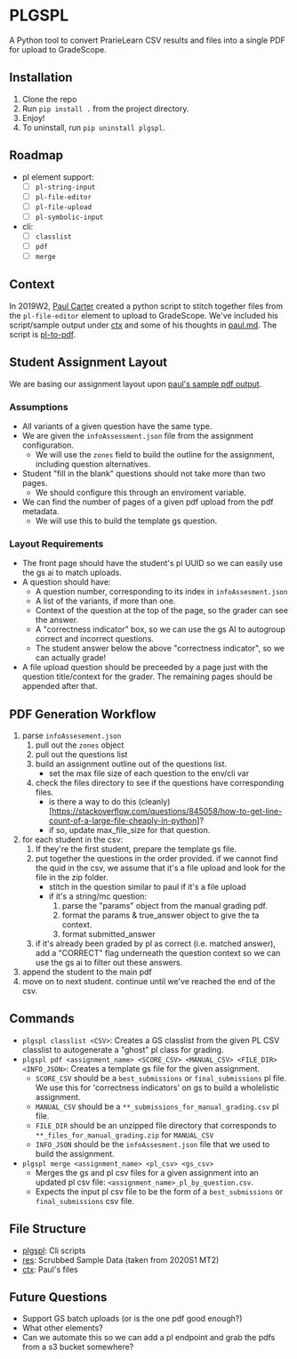 # PLGSPL

A Python tool to convert PrarieLearn CSV results and files into a single PDF for upload to GradeScope.

## Installation

1. Clone the repo
2. Run `pip install .` from the project directory.
3. Enjoy!
4. To uninstall, run `pip uninstall plgspl`.

## Roadmap

- pl element support:
  - [ ] `pl-string-input`
  - [ ] `pl-file-editor`
  - [ ] `pl-file-upload`
  - [ ] `pl-symbolic-input`
- cli:
  - [ ] `classlist`
  - [ ] `pdf`
  - [ ] `merge`

## Context

In 2019W2, [Paul Carter](https://www.cs.ubc.ca/people/paul-carter) created a python script to stitch together files from the `pl-file-editor` element to upload to GradeScope. We've included his script/sample output under [ctx](ctx) and some of his thoughts in [paul.md](ctx/paul.md). The script is [pl-to-pdf](ctx/pl-to-pdf.py).

## Student Assignment Layout

We are basing our assignment layout upon [paul's sample pdf output](ctx/h5j7k.pdf).

### Assumptions

- All variants of a given question have the same type.
- We are given the `infoAssessment.json` file from the assignment configuration.
  - We will use the `zones` field to build the outline for the assignment, including question alternatives.
- Student "fill in the blank" questions should not take more than two pages.
  - We should configure this through an enviroment variable.
- We can find the number of pages of a given pdf upload from the pdf metadata.
  - We will use this to build the template gs question.

### Layout Requirements

- The front page should have the student's pl UUID so we can easily use the gs ai to match uploads.
- A question should have:
  - A question number, corresponding to its index in `infoAssesment.json`
  - A list of the variants, if more than one.
  - Context of the question at the top of the page, so the grader can see the answer.
  - A "correctness indicator" box, so we can use the gs AI to autogroup correct and incorrect questions.
  - The student answer below the above "correctness indicator", so we can actually grade!
- A file upload question should be preceeded by a page just with the question title/context for the grader. The remaining pages should be appended after that.

## PDF Generation Workflow

1. parse `infoAssesement.json`
   1. pull out the `zones` object
   2. pull out the questions list
   3. build an assignment outline out of the questions list.
      - set the max file size of each question to the env/cli var
   4. check the files directory to see if the questions have corresponding files.
      - is there a way to do this (cleanly)[https://stackoverflow.com/questions/845058/how-to-get-line-count-of-a-large-file-cheaply-in-python]?
      - if so, update max_file_size for that question.
2. for each student in the csv:
   1. If they're the first student, prepare the template gs file.
   2. put together the questions in the order provided. if we cannot find the quid in the csv, we assume that it's a file upload and look for the file in the zip folder.
      - stitch in the question similar to paul if it's a file upload
      - if it's a string/mc question:
        1. parse the "params" object from the manual grading pdf.
        2. format the params & true_answer object to give the ta context.
        3. format submitted_answer
   3. if it's already been graded by pl as correct (i.e. matched answer), add a "CORRECT" flag underneath the question context so we can use the gs ai to filter out these answers.
3. append the student to the main pdf
4. move on to next student. continue until we've reached the end of the csv.

## Commands

- `plgspl classlist <CSV>`: Creates a GS classlist from the given PL CSV classlist to autogenerate a "ghost" pl class for grading.
- `plgspl pdf <assignment_name> <SCORE_CSV> <MANUAL_CSV> <FILE_DIR> <INFO_JSON>`: Creates a template gs file for the given assignment.
  - `SCORE_CSV` should be a `best_submissions` or `final_submissions` pl file. We use this for 'correctness indicators' on gs to build a wholelistic assignment.
  - `MANUAL_CSV` should be a `**_submissions_for_manual_grading.csv` pl file.
  - `FILE_DIR` should be an unzipped file directory that corresponds to `**_files_for_manual_grading.zip` for `MANUAL_CSV`
  - `INFO_JSON` should be the `infoAssesment.json` file that we used to build the assignment.
- `plgspl merge <assignment_name> <pl_csv> <gs_csv>`
  - Merges the gs and pl csv files for a given assignment into an updated pl csv file: `<assignment_name>_pl_by_question.csv`.
  - Expects the input pl csv file to be the form of a `best_submissions` or `final_submissions` csv file.

## File Structure

- [plgspl](plgspl): Cli scripts
- [res](res): Scrubbed Sample Data (taken from 2020S1 MT2)
- [ctx](ctx): Paul's files

## Future Questions

- Support GS batch uploads (or is the one pdf good enough?)
- What other elements?
- Can we automate this so we can add a pl endpoint and grab the pdfs from a s3 bucket somewhere?
